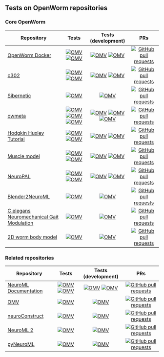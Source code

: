 
## Tests on OpenWorm repositories

### Core OpenWorm

| Repository | Tests | Tests (development) | PRs |
|----------|:------:|:------:|:------:|
| <a href="https://github.com/openworm/OpenWorm">OpenWorm Docker</a> |  [![OMV](https://github.com/openworm/OpenWorm/actions/workflows/docker-image.yml/badge.svg)](https://github.com/openworm/OpenWorm/actions/workflows/docker-image.yml)   [![OMV](https://github.com/openworm/OpenWorm/actions/workflows/docker-image-quickrun.yml/badge.svg)](https://github.com/openworm/OpenWorm/actions/workflows/docker-image-quickrun.yml)   |   [![OMV](https://github.com/openworm/OpenWorm/actions/workflows/docker-image.yml/badge.svg?branch=development)](https://github.com/openworm/OpenWorm/actions/workflows/docker-image.yml)   [![OMV](https://github.com/openworm/OpenWorm/actions/workflows/docker-image-quickrun.yml/badge.svg?branch=development)](https://github.com/openworm/OpenWorm/actions/workflows/docker-image-quickrun.yml)  |  [![GitHub pull requests](https://img.shields.io/github/issues-pr/openworm/OpenWorm)](https://github.com/openworm/OpenWorm/pulls) | 
| <a href="https://github.com/openworm/c302">c302</a> |  [![OMV](https://github.com/openworm/c302/actions/workflows/ci.yml/badge.svg)](https://github.com/openworm/c302/actions/workflows/ci.yml)   [![OMV](https://github.com/openworm/c302/actions/workflows/non_omv.yml/badge.svg)](https://github.com/openworm/c302/actions/workflows/non_omv.yml)   |   [![OMV](https://github.com/openworm/c302/actions/workflows/ci.yml/badge.svg?branch=development)](https://github.com/openworm/c302/actions/workflows/ci.yml)   [![OMV](https://github.com/openworm/c302/actions/workflows/non_omv.yml/badge.svg?branch=development)](https://github.com/openworm/c302/actions/workflows/non_omv.yml)  |  [![GitHub pull requests](https://img.shields.io/github/issues-pr/openworm/c302)](https://github.com/openworm/c302/pulls) | 
| <a href="https://github.com/openworm/sibernetic">Sibernetic</a> |  [![OMV](https://github.com/openworm/sibernetic/actions/workflows/ci-build.yml/badge.svg)](https://github.com/openworm/sibernetic/actions/workflows/ci-build.yml)   |   [![OMV](https://github.com/openworm/sibernetic/actions/workflows/ci-build.yml/badge.svg?branch=development)](https://github.com/openworm/sibernetic/actions/workflows/ci-build.yml)  |  [![GitHub pull requests](https://img.shields.io/github/issues-pr/openworm/sibernetic)](https://github.com/openworm/sibernetic/pulls) | 
| <a href="https://github.com/openworm/owmeta">owmeta</a> |  [![OMV](https://github.com/openworm/owmeta/actions/workflows/scheduled-master-build.yml/badge.svg)](https://github.com/openworm/owmeta/actions/workflows/scheduled-master-build.yml)   [![OMV](https://github.com/openworm/owmeta/actions/workflows/scheduled-dev-build.yml/badge.svg)](https://github.com/openworm/owmeta/actions/workflows/scheduled-dev-build.yml)   [![OMV](https://github.com/openworm/owmeta/actions/workflows/dev-test.yml/badge.svg)](https://github.com/openworm/owmeta/actions/workflows/dev-test.yml)   |   [![OMV](https://github.com/openworm/owmeta/actions/workflows/scheduled-master-build.yml/badge.svg?branch=development)](https://github.com/openworm/owmeta/actions/workflows/scheduled-master-build.yml)   [![OMV](https://github.com/openworm/owmeta/actions/workflows/scheduled-dev-build.yml/badge.svg?branch=development)](https://github.com/openworm/owmeta/actions/workflows/scheduled-dev-build.yml)   [![OMV](https://github.com/openworm/owmeta/actions/workflows/dev-test.yml/badge.svg?branch=development)](https://github.com/openworm/owmeta/actions/workflows/dev-test.yml)  |  [![GitHub pull requests](https://img.shields.io/github/issues-pr/openworm/owmeta)](https://github.com/openworm/owmeta/pulls) | 
| <a href="https://github.com/openworm/hodgkin_huxley_tutorial">Hodgkin Huxley Tutorial</a> |  [![OMV](https://github.com/openworm/hodgkin_huxley_tutorial/actions/workflows/omv-ci.yml/badge.svg)](https://github.com/openworm/hodgkin_huxley_tutorial/actions/workflows/omv-ci.yml)   [![OMV](https://github.com/openworm/hodgkin_huxley_tutorial/actions/workflows/non-omv.yml/badge.svg)](https://github.com/openworm/hodgkin_huxley_tutorial/actions/workflows/non-omv.yml)   |   [![OMV](https://github.com/openworm/hodgkin_huxley_tutorial/actions/workflows/omv-ci.yml/badge.svg?branch=development)](https://github.com/openworm/hodgkin_huxley_tutorial/actions/workflows/omv-ci.yml)   [![OMV](https://github.com/openworm/hodgkin_huxley_tutorial/actions/workflows/non-omv.yml/badge.svg?branch=development)](https://github.com/openworm/hodgkin_huxley_tutorial/actions/workflows/non-omv.yml)  |  [![GitHub pull requests](https://img.shields.io/github/issues-pr/openworm/hodgkin_huxley_tutorial)](https://github.com/openworm/hodgkin_huxley_tutorial/pulls) | 
| <a href="https://github.com/openworm/muscle_model">Muscle model</a> |  [![OMV](https://github.com/openworm/muscle_model/actions/workflows/omv-ci.yml/badge.svg)](https://github.com/openworm/muscle_model/actions/workflows/omv-ci.yml)   [![OMV](https://github.com/openworm/muscle_model/actions/workflows/non-omv.yml/badge.svg)](https://github.com/openworm/muscle_model/actions/workflows/non-omv.yml)   |   [![OMV](https://github.com/openworm/muscle_model/actions/workflows/omv-ci.yml/badge.svg?branch=development)](https://github.com/openworm/muscle_model/actions/workflows/omv-ci.yml)   [![OMV](https://github.com/openworm/muscle_model/actions/workflows/non-omv.yml/badge.svg?branch=development)](https://github.com/openworm/muscle_model/actions/workflows/non-omv.yml)  |  [![GitHub pull requests](https://img.shields.io/github/issues-pr/openworm/muscle_model)](https://github.com/openworm/muscle_model/pulls) | 
| <a href="https://github.com/openworm/NeuroPAL">NeuroPAL</a> |  [![OMV](https://github.com/openworm/NeuroPAL/actions/workflows/omv-ci.yml/badge.svg)](https://github.com/openworm/NeuroPAL/actions/workflows/omv-ci.yml)   [![OMV](https://github.com/openworm/NeuroPAL/actions/workflows/test-notebooks.yml/badge.svg)](https://github.com/openworm/NeuroPAL/actions/workflows/test-notebooks.yml)   |   [![OMV](https://github.com/openworm/NeuroPAL/actions/workflows/omv-ci.yml/badge.svg?branch=development)](https://github.com/openworm/NeuroPAL/actions/workflows/omv-ci.yml)   [![OMV](https://github.com/openworm/NeuroPAL/actions/workflows/test-notebooks.yml/badge.svg?branch=development)](https://github.com/openworm/NeuroPAL/actions/workflows/test-notebooks.yml)  |  [![GitHub pull requests](https://img.shields.io/github/issues-pr/openworm/NeuroPAL)](https://github.com/openworm/NeuroPAL/pulls) | 
| <a href="https://github.com/openworm/Blender2NeuroML">Blender2NeuroML</a> |  [![OMV](https://github.com/openworm/Blender2NeuroML/actions/workflows/ci-test.yml/badge.svg)](https://github.com/openworm/Blender2NeuroML/actions/workflows/ci-test.yml)   |   [![OMV](https://github.com/openworm/Blender2NeuroML/actions/workflows/ci-test.yml/badge.svg?branch=development)](https://github.com/openworm/Blender2NeuroML/actions/workflows/ci-test.yml)  |  [![GitHub pull requests](https://img.shields.io/github/issues-pr/openworm/Blender2NeuroML)](https://github.com/openworm/Blender2NeuroML/pulls) | 
| <a href="https://github.com/OpenSourceBrain/CelegansNeuromechanicalGaitModulation">C elegans Neuromechanical Gait Modulation</a> |  [![OMV](https://github.com/OpenSourceBrain/CelegansNeuromechanicalGaitModulation/actions/workflows/build.yml/badge.svg)](https://github.com/OpenSourceBrain/CelegansNeuromechanicalGaitModulation/actions/workflows/build.yml)   |   [![OMV](https://github.com/OpenSourceBrain/CelegansNeuromechanicalGaitModulation/actions/workflows/build.yml/badge.svg?branch=development)](https://github.com/OpenSourceBrain/CelegansNeuromechanicalGaitModulation/actions/workflows/build.yml)  |  [![GitHub pull requests](https://img.shields.io/github/issues-pr/OpenSourceBrain/CelegansNeuromechanicalGaitModulation)](https://github.com/OpenSourceBrain/CelegansNeuromechanicalGaitModulation/pulls) | 
| <a href="https://github.com/openworm/CE_locomotion">2D worm body model</a> |  [![OMV](https://github.com/openworm/CE_locomotion/actions/workflows/ci-make.yml/badge.svg)](https://github.com/openworm/CE_locomotion/actions/workflows/ci-make.yml)   |   [![OMV](https://github.com/openworm/CE_locomotion/actions/workflows/ci-make.yml/badge.svg?branch=development)](https://github.com/openworm/CE_locomotion/actions/workflows/ci-make.yml)  |  [![GitHub pull requests](https://img.shields.io/github/issues-pr/openworm/CE_locomotion)](https://github.com/openworm/CE_locomotion/pulls) | 

### Related repositories

| Repository | Tests | Tests (development) | PRs |
|----------|:------:|:------:|:------:|
| <a href="https://github.com/NeuroML/Documentation">NeuroML Documentation</a> |  [![OMV](https://github.com/NeuroML/Documentation/actions/workflows/prs.yaml/badge.svg)](https://github.com/NeuroML/Documentation/actions/workflows/prs.yaml)   [![OMV](https://github.com/NeuroML/Documentation/actions/workflows/publish.yml/badge.svg)](https://github.com/NeuroML/Documentation/actions/workflows/publish.yml)   |   [![OMV](https://github.com/NeuroML/Documentation/actions/workflows/prs.yaml/badge.svg?branch=development)](https://github.com/NeuroML/Documentation/actions/workflows/prs.yaml)   [![OMV](https://github.com/NeuroML/Documentation/actions/workflows/publish.yml/badge.svg?branch=development)](https://github.com/NeuroML/Documentation/actions/workflows/publish.yml)  |  [![GitHub pull requests](https://img.shields.io/github/issues-pr/NeuroML/Documentation)](https://github.com/NeuroML/Documentation/pulls) | 
| <a href="https://github.com/OpenSourceBrain/osb-model-validation">OMV</a> |  [![OMV](https://github.com/OpenSourceBrain/osb-model-validation/actions/workflows/ci.yml/badge.svg)](https://github.com/OpenSourceBrain/osb-model-validation/actions/workflows/ci.yml)   |   [![OMV](https://github.com/OpenSourceBrain/osb-model-validation/actions/workflows/ci.yml/badge.svg?branch=development)](https://github.com/OpenSourceBrain/osb-model-validation/actions/workflows/ci.yml)  |  [![GitHub pull requests](https://img.shields.io/github/issues-pr/OpenSourceBrain/osb-model-validation)](https://github.com/OpenSourceBrain/osb-model-validation/pulls) | 
| <a href="https://github.com/neuralensemble/neuroConstruct">neuroConstruct</a> |  [![OMV](https://github.com/neuralensemble/neuroConstruct/actions/workflows/ci.yml/badge.svg)](https://github.com/neuralensemble/neuroConstruct/actions/workflows/ci.yml)   |   [![OMV](https://github.com/neuralensemble/neuroConstruct/actions/workflows/ci.yml/badge.svg?branch=development)](https://github.com/neuralensemble/neuroConstruct/actions/workflows/ci.yml)  |  [![GitHub pull requests](https://img.shields.io/github/issues-pr/neuralensemble/neuroConstruct)](https://github.com/neuralensemble/neuroConstruct/pulls) | 
| <a href="https://github.com/NeuroML/NeuroML2">NeuroML 2</a> |  [![OMV](https://github.com/NeuroML/NeuroML2/actions/workflows/ci.yml/badge.svg)](https://github.com/NeuroML/NeuroML2/actions/workflows/ci.yml)   |   [![OMV](https://github.com/NeuroML/NeuroML2/actions/workflows/ci.yml/badge.svg?branch=development)](https://github.com/NeuroML/NeuroML2/actions/workflows/ci.yml)  |  [![GitHub pull requests](https://img.shields.io/github/issues-pr/NeuroML/NeuroML2)](https://github.com/NeuroML/NeuroML2/pulls) | 
| <a href="https://github.com/NeuroML/pyNeuroML">pyNeuroML</a> |  [![OMV](https://github.com/NeuroML/pyNeuroML/actions/workflows/ci.yml/badge.svg)](https://github.com/NeuroML/pyNeuroML/actions/workflows/ci.yml)   |   [![OMV](https://github.com/NeuroML/pyNeuroML/actions/workflows/ci.yml/badge.svg?branch=development)](https://github.com/NeuroML/pyNeuroML/actions/workflows/ci.yml)  |  [![GitHub pull requests](https://img.shields.io/github/issues-pr/NeuroML/pyNeuroML)](https://github.com/NeuroML/pyNeuroML/pulls) | 
  </table>
